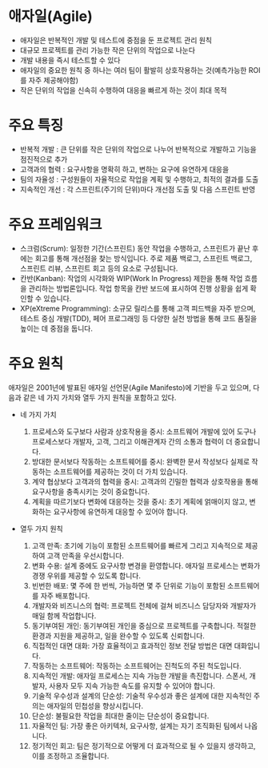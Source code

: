 # 애자일(Agile)
- 애자일은 반복적인 개발 및 테스트에 중점을 둔 프로젝트 관리 원칙
- 대규모 프로젝트를 관리 가능한 작은 단위의 작업으로 나눈다
- 개발 내용을 즉시 테스트할 수 있다
- 애자일의 중요한 원칙 중 하나는 여러 팀이 활발히 상호작용하는 것(예측가능한 ROI를 자주 제공해야함)
- 작은 단위의 작업을 신속히 수행하여 대응을 빠르게 하는 것이 최대 목적

# 주요 특징
- 반복적 개발 : 큰 단위를 작은 단위의 작업으로 나누어 반복적으로 개발하고 기능을 점진적으로 추가
- 고객과의 협력 : 요구사항을 명확히 하고, 변하는 요구에 유연하게 대응을
- 팀의 자율성 : 구성원들이 자율적으로 작업을 계획 및 수행하고, 최적의 결과를 도출
- 지속적인 개선 : 각 스프린트(주기의 단위)마다 개선점 도출 및 다음 스프린트 반영

# 주요 프레임워크
- 스크럼(Scrum): 일정한 기간(스프린트) 동안 작업을 수행하고, 스프린트가 끝난 후에는 회고를 통해 개선점을 찾는 방식입니다. 주로 제품 백로그, 스프린트 백로그, 스프린트 리뷰, 스프린트 회고 등의 요소로 구성됩니다.
- 칸반(Kanban): 작업의 시각화와 WIP(Work In Progress) 제한을 통해 작업 흐름을 관리하는 방법론입니다. 작업 항목을 칸반 보드에 표시하여 진행 상황을 쉽게 확인할 수 있습니다.
- XP(eXtreme Programming): 소규모 릴리스를 통해 고객 피드백을 자주 받으며, 테스트 중심 개발(TDD), 페어 프로그래밍 등 다양한 실천 방법을 통해 코드 품질을 높이는 데 중점을 둡니다.

# 주요 원칙
애자일은 2001년에 발표된 애자일 선언문(Agile Manifesto)에 기반을 두고 있으며, 다음과 같은 네 가지 가치와 열두 가지 원칙을 포함하고 있다.

- 네 가지 가치
  1. 프로세스와 도구보다 사람과 상호작용을 중시: 소프트웨어 개발에 있어 도구나 프로세스보다 개발자, 고객, 그리고 이해관계자 간의 소통과 협력이 더 중요합니다.
  2. 방대한 문서보다 작동하는 소프트웨어를 중시: 완벽한 문서 작성보다 실제로 작동하는 소프트웨어를 제공하는 것이 더 가치 있습니다.
  3. 계약 협상보다 고객과의 협력을 중시: 고객과의 긴밀한 협력과 상호작용을 통해 요구사항을 충족시키는 것이 중요합니다.
  4. 계획을 따르기보다 변화에 대응하는 것을 중시: 초기 계획에 얽매이지 않고, 변화하는 요구사항에 유연하게 대응할 수 있어야 합니다.

- 열두 가지 원칙
  1. 고객 만족: 초기에 기능이 포함된 소프트웨어를 빠르게 그리고 지속적으로 제공하여 고객 만족을 우선시합니다.
  2. 변화 수용: 설계 중에도 요구사항 변경을 환영합니다. 애자일 프로세스는 변화가 경쟁 우위를 제공할 수 있도록 합니다.
  3. 빈번한 배포: 몇 주에 한 번씩, 가능하면 몇 주 단위로 기능이 포함된 소프트웨어를 자주 배포합니다.
  4. 개발자와 비즈니스의 협력: 프로젝트 전체에 걸쳐 비즈니스 담당자와 개발자가 매일 함께 작업합니다.
  5. 동기부여된 개인: 동기부여된 개인을 중심으로 프로젝트를 구축합니다. 적절한 환경과 지원을 제공하고, 일을 완수할 수 있도록 신뢰합니다.
  6. 직접적인 대면 대화: 가장 효율적이고 효과적인 정보 전달 방법은 대면 대화입니다.
  7. 작동하는 소프트웨어: 작동하는 소프트웨어는 진척도의 주된 척도입니다.
  8. 지속적인 개발: 애자일 프로세스는 지속 가능한 개발을 촉진합니다. 스폰서, 개발자, 사용자 모두 지속 가능한 속도를 유지할 수 있어야 합니다.
  9. 기술적 우수성과 설계의 단순성: 기술적 우수성과 좋은 설계에 대한 지속적인 주의는 애자일의 민첩성을 향상시킵니다.
  10. 단순성: 불필요한 작업을 최대한 줄이는 단순성이 중요합니다.
  11. 자율적인 팀: 가장 좋은 아키텍처, 요구사항, 설계는 자기 조직화된 팀에서 나옵니다.
  12. 정기적인 회고: 팀은 정기적으로 어떻게 더 효과적으로 될 수 있을지 생각하고, 이를 조정하고 조율합니다.
